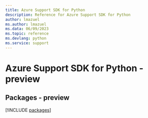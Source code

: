 ```yaml
---
title: Azure Support SDK for Python
description: Reference for Azure Support SDK for Python
author: lmazuel
ms.author: lmazuel
ms.data: 06/09/2023
ms.topic: reference
ms.devlang: python
ms.service: support
---
```

# Azure Support SDK for Python - preview
## Packages - preview
[!INCLUDE [packages](support-index.md)]
